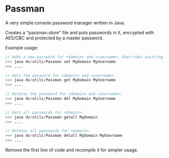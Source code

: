 # Passman
A very simple console password manager written in Java.

Creates a "passman.store" file and puts passwords in it, encrypted with AES/CBC and protected by a master password.

Example usage:
```Java
// Adds a new password for <domain> and <username>. Overrides existing:
>>> java dv/utils/Passman set MyDomain MyUsername
>>> ....

// Gets the password for <domain> and <username>:
>>> java dv/utils/Passman get MyDomain MyUsername
>>> ....

// Deletes the password for <domain> and <username>:
>>> java dv/utils/Passman del MyDomain MyUsername
>>> ....

// Gets all passwords for <domain>:
>>> java dv/utils/Passman getall MyDomain
>>> ....

// Deletes all passwords for <domain>:
>>> java dv/utils/Passman delall MyDomain MyUsername
>>> ....
```

Remove the first line of code and recompile it for simpler usage.